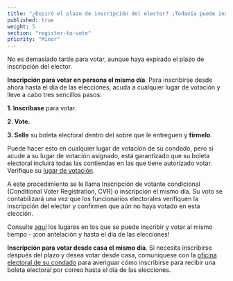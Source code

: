 ```yaml
---
title: "¿Expiró el plazo de inscripción del elector? ¡Todavía puede inscribirse para votar!"
published: true
weight: 5
section: "register-to-vote"
priority: "Minor"
---
```


No es demasiado tarde para votar, aunque haya expirado el plazo de inscripción del elector. 

**Inscripción para votar en persona el mismo día**. 
Para inscribirse desde ahora hasta el día de las elecciones, acuda a cualquier lugar de votación y lleve a cabo tres sencillos pasos: 

**1. Inscríbase** para votar. 

**2. Vote.**

**3. Selle** su boleta electoral dentro del sobre que le entreguen y **fírmelo**.

Puede hacer esto en cualquier lugar de votación de su condado, pero si acude a su lugar de votación asignado, está garantizado que su boleta electoral incluirá todas las contiendas en las que tiene autorizado votar. Verifique su [lugar de votación](#section-my-polling-place).

A este procedimiento se le llama Inscripción de votante condicional (Conditional Voter Registration, CVR) o inscripción el mismo día. Su voto se contabilizará una vez que los funcionarios electorales verifiquen la inscripción del elector y confirmen que aún no haya votado en esta elección. 

Consulte [aquí](https://caearlyvoting.sos.ca.gov) los lugares en los que se puede inscribir y votar al mismo tiempo - ¡con antelación y hasta el día de las elecciones! 

**Inscripción para votar desde casa el mismo día**. 
Si necesita inscribirse después del plazo y desea votar desde casa, comuníquese con la [oficina electoral de su condado](#section-election-office-contact) para averiguar cómo inscribirse para recibir una boleta electoral por correo hasta el día de las elecciones. 
